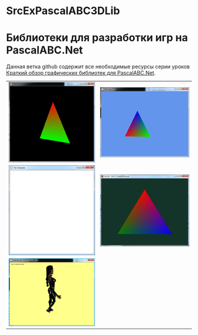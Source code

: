 # SrcExPascalABC3DLib
# Библиотеки для разработки игр на PascalABC.Net 


Данная ветка github содержит все необходимые ресурсы серии уроков [Краткий обзор графических библиотек для PascalABC.Net](https://www.youtube.com/watch?v=i9MHZRlUluE&list=PLaHMNOpHDYwrqReYSHzq9zqocgU7RpqT-).

|  |  |
|----:|:----------|
|[![image](res/ogls.png "OpenGL")](OpenGL)|[![image](res/otks.png "OpenTK")](OpenTK)|
|[![image](res/taos.png "Tao")](Tao)|[![image](res/dxs.png "SharpDX")](SharpDX)|
|[![image](res/irrs.png "IrrlichtLime")](IrrlichtLime)| |


   